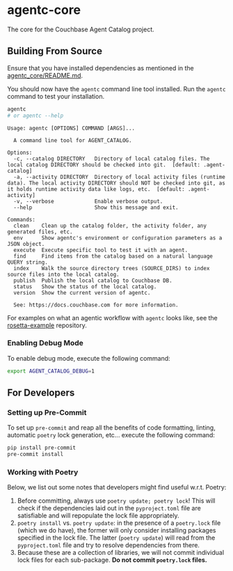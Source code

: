 # agentc-core

The core for the Couchbase Agent Catalog project.

## Building From Source

Ensure that you have installed dependencies as mentioned in the [agentc_core/README.md](README.md).

You should now have the `agentc` command line tool installed.
Run the `agentc` command to test your installation.

   ```bash
   agentc
   # or agentc --help
   ```

   ```
   Usage: agentc [OPTIONS] COMMAND [ARGS]...

     A command line tool for AGENT_CATALOG.

   Options:
     -c, --catalog DIRECTORY   Directory of local catalog files. The local catalog DIRECTORY should be checked into git.  [default: .agent-catalog]
     -a, --activity DIRECTORY  Directory of local activity files (runtime data). The local activity DIRECTORY should NOT be checked into git, as it holds runtime activity data like logs, etc.  [default: .agent-activity]
     -v, --verbose             Enable verbose output.
     --help                    Show this message and exit.

   Commands:
     clean    Clean up the catalog folder, the activity folder, any generated files, etc.
     env      Show agentc's environment or configuration parameters as a JSON object.
     execute  Execute specific tool to test it with an agent.
     find     Find items from the catalog based on a natural language QUERY string.
     index    Walk the source directory trees (SOURCE_DIRS) to index source files into the local catalog.
     publish  Publish the local catalog to Couchbase DB.
     status   Show the status of the local catalog.
     version  Show the current version of agentc.

     See: https://docs.couchbase.com for more information.
   ```

For examples on what an agentic workflow with `agentc` looks like, see
the [rosetta-example](https://github.com/couchbaselabs/rosetta-example) repository.

### Enabling Debug Mode

To enable debug mode, execute the following command:

```bash
export AGENT_CATALOG_DEBUG=1
```

## For Developers

### Setting up Pre-Commit

To set up `pre-commit` and reap all the benefits of code formatting, linting, automatic `poetry` lock generation, etc...
execute the following command:

```bash
pip install pre-commit
pre-commit install
```

### Working with Poetry

Below, we list out some notes that developers might find useful w.r.t. Poetry:

1. Before committing, always use `poetry update; poetry lock`!
   This will check if the dependencies laid out in the `pyproject.toml` file are satisfiable and will repopulate the
   lock file appropriately.
2. `poetry install` vs. `poetry update`: in the presence of a `poetry.lock` file (which we do have), the former will
   only consider installing packages specified in the lock file.
   The latter (`poetry update`) will read from the `pyproject.toml` file and try to resolve dependencies from there.
3. Because these are a collection of libraries, we will not commit individual lock files for each sub-package. **Do not
   commit `poetry.lock` files.**